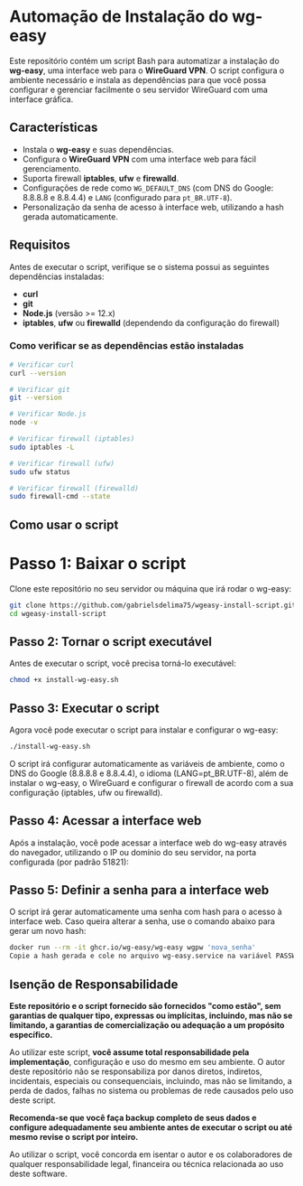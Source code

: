 # Automação de Instalação do wg-easy

Este repositório contém um script Bash para automatizar a instalação do **wg-easy**, uma interface web para o **WireGuard VPN**. O script configura o ambiente necessário e instala as dependências para que você possa configurar e gerenciar facilmente o seu servidor WireGuard com uma interface gráfica.

## Características

- Instala o **wg-easy** e suas dependências.
- Configura o **WireGuard VPN** com uma interface web para fácil gerenciamento.
- Suporta firewall **iptables**, **ufw** e **firewalld**.
- Configurações de rede como `WG_DEFAULT_DNS` (com DNS do Google: 8.8.8.8 e 8.8.4.4) e `LANG` (configurado para `pt_BR.UTF-8`).
- Personalização da senha de acesso à interface web, utilizando a hash gerada automaticamente.

## Requisitos

Antes de executar o script, verifique se o sistema possui as seguintes dependências instaladas:

- **curl**
- **git**
- **Node.js** (versão >= 12.x)
- **iptables**, **ufw** ou **firewalld** (dependendo da configuração do firewall)

### Como verificar se as dependências estão instaladas

```bash
# Verificar curl
curl --version

# Verificar git
git --version

# Verificar Node.js
node -v

# Verificar firewall (iptables)
sudo iptables -L

# Verificar firewall (ufw)
sudo ufw status

# Verificar firewall (firewalld)
sudo firewall-cmd --state
```
## Como usar o script
# Passo 1: Baixar o script
Clone este repositório no seu servidor ou máquina que irá rodar o wg-easy:

```bash
git clone https://github.com/gabrielsdelima75/wgeasy-install-script.git
cd wgeasy-install-script
```
## Passo 2: Tornar o script executável
Antes de executar o script, você precisa torná-lo executável:

```bash
chmod +x install-wg-easy.sh
```

## Passo 3: Executar o script
Agora você pode executar o script para instalar e configurar o wg-easy:

```bash
./install-wg-easy.sh
```
O script irá configurar automaticamente as variáveis de ambiente, como o DNS do Google (8.8.8.8 e 8.8.4.4), o idioma (LANG=pt_BR.UTF-8), além de instalar o wg-easy, o WireGuard e configurar o firewall de acordo com a sua configuração (iptables, ufw ou firewalld).

## Passo 4: Acessar a interface web
Após a instalação, você pode acessar a interface web do wg-easy através do navegador, utilizando o IP ou domínio do seu servidor, na porta configurada (por padrão 51821):

## Passo 5: Definir a senha para a interface web
O script irá gerar automaticamente uma senha com hash para o acesso à interface web. Caso queira alterar a senha, use o comando abaixo para gerar um novo hash:

```bash
docker run --rm -it ghcr.io/wg-easy/wg-easy wgpw 'nova_senha'
Copie a hash gerada e cole no arquivo wg-easy.service na variável PASSWORD_HASH para atualizar a senha.
```

## Isenção de Responsabilidade

**Este repositório e o script fornecido são fornecidos "como estão", sem garantias de qualquer tipo, expressas ou implícitas, incluindo, mas não se limitando, a garantias de comercialização ou adequação a um propósito específico.**

Ao utilizar este script, **você assume total responsabilidade pela implementação**, configuração e uso do mesmo em seu ambiente. O autor deste repositório não se responsabiliza por danos diretos, indiretos, incidentais, especiais ou consequenciais, incluindo, mas não se limitando, a perda de dados, falhas no sistema ou problemas de rede causados pelo uso deste script.

**Recomenda-se que você faça backup completo de seus dados e configure adequadamente seu ambiente antes de executar o script ou até mesmo revise o script por inteiro.**

Ao utilizar o script, você concorda em isentar o autor e os colaboradores de qualquer responsabilidade legal, financeira ou técnica relacionada ao uso deste software.